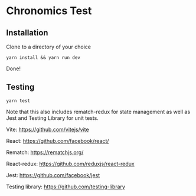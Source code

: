 # Chronomics Test

## Installation

Clone to a directory of your choice

```
yarn install && yarn run dev
```

Done!

## Testing

```
yarn test
```

Note that this also includes rematch-redux for state management as well as Jest and Testing Library for unit tests.

Vite: https://github.com/vitejs/vite

React: https://github.com/facebook/react/

Rematch: https://rematchjs.org/

React-redux: https://github.com/reduxjs/react-redux

Jest: https://github.com/facebook/jest

Testing library: https://github.com/testing-library

